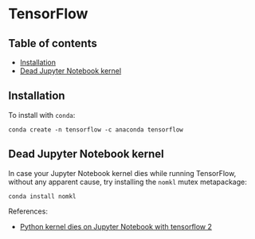 # TensorFlow

## Table of contents

* [Installation](#Installation)
* [Dead Jupyter Notebook kernel](#Dead-Jupyter-Notebook-kernel)

## Installation <a name="Installation"></a>

To install with `conda`:

```
conda create -n tensorflow -c anaconda tensorflow
```

## Dead Jupyter Notebook kernel <a name="Dead-Jupyter-Notebook-kernel"></a>

In case your Jupyter Notebook kernel dies while running TensorFlow, without any apparent cause, try installing the `nomkl` mutex metapackage:

```
conda install nomkl
```

References:

* [Python kernel dies on Jupyter Notebook with tensorflow 2](https://stackoverflow.com/questions/59576397/python-kernel-dies-on-jupyter-notebook-with-tensorflow-2)
